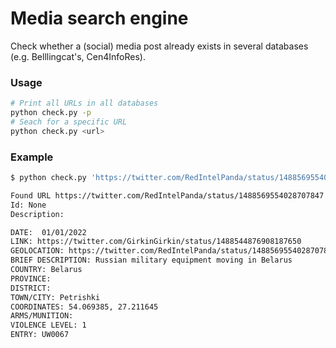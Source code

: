 # Media search engine

Check whether a (social) media post already exists in several databases (e.g.
Belllingcat's, Cen4InfoRes).

### Usage

```sh
# Print all URLs in all databases
python check.py -p
# Seach for a specific URL
python check.py <url>
```

### Example
```sh
$ python check.py 'https://twitter.com/RedIntelPanda/status/1488569554028707847'

Found URL https://twitter.com/RedIntelPanda/status/1488569554028707847 in 'CEN4INFORES' dataset
Id: None
Description:

DATE:  01/01/2022
LINK: https://twitter.com/GirkinGirkin/status/1488544876908187650
GEOLOCATION: https://twitter.com/RedIntelPanda/status/1488569554028707847
BRIEF DESCRIPTION: Russian military equipment moving in Belarus
COUNTRY: Belarus
PROVINCE: 
DISTRICT: 
TOWN/CITY: Petrishki
COORDINATES: 54.069385, 27.211645
ARMS/MUNITION: 
VIOLENCE LEVEL: 1
ENTRY: UW0067
```
